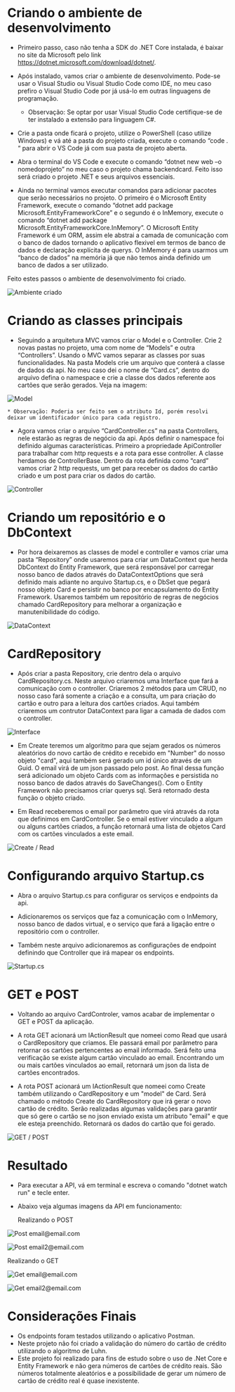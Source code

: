 # Criando o ambiente de desenvolvimento

 - Primeiro passo, caso não tenha a SDK do .NET Core instalada, é baixar no site da Microsoft pelo link https://dotnet.microsoft.com/download/dotnet/.

 - Após instalado, vamos criar o ambiente de desenvolvimento. Pode-se usar o Visual Studio ou Visual Studio Code como IDE, no meu caso prefiro o Visual Studio Code por já usá-lo em outras linguagens de programação. 
    * Observação: Se optar por usar Visual Studio Code certifique-se de ter instalado a extensão para linguagem C#.

 - Crie a pasta onde ficará o projeto, utilize o PowerShell (caso utilize Windows) e vá até a pasta do projeto criada, execute o comando “code . “ para abrir o VS Code já com sua pasta de projeto aberta.

 - Abra o terminal do VS Code e execute o comando “dotnet new web –o nomedoprojeto” no meu caso o projeto chama backendcard. Feito isso será criado o projeto .NET e seus arquivos essenciais.

 - Ainda no terminal vamos executar comandos para adicionar pacotes que serão necessários no projeto. O primeiro é o Microsoft Entity Framework, execute o comando “dotnet add package Microsoft.EntityFrameworkCore” e o segundo é o InMemory, execute o comando “dotnet add package Microsoft.EntityFrameworkCore.InMemory”. O Microsoft Entity Framework é um ORM, assim ele abstrai a camada de comunicação com o banco de dados tornando o aplicativo flexivel em termos de banco de dados e declaração explícita de querys. O InMemory é para usarmos um “banco de dados” na memória já que não temos ainda definido um banco de dados a ser utilizado.
 
Feito estes passos o ambiente de desenvolvimento foi criado.

 ![Ambiente criado](/img/ambientedev.png)


# Criando as classes principais

 - Seguindo a arquitetura MVC vamos criar o Model e o Controller. Crie 2 novas pastas no projeto, uma com nome de “Models” e outra “Controllers”. Usando o MVC vamos separar as classes por suas funcionalidades. Na pasta Models crie um arquivo que conterá a classe de dados da api. No meu caso dei o nome de “Card.cs”, dentro do arquivo defina o namespace e crie a classe dos dados referente aos cartões que serão gerados. Veja na imagem:

 ![Model](/img/model.png)  

    * Observação: Poderia ser feito sem o atributo Id, porém resolvi deixar um identificador único para cada registro.

 - Agora vamos criar o arquivo “CardController.cs” na pasta Controllers, nele estarão as regras de negócio da api.
Após definir o namespace foi definido algumas características. Primeiro a propriedade ApiController para trabalhar com http requests e a rota para esse controller. A classe herdamos de ControllerBase. Dentro da rota definida como “card” vamos criar 2 http requests, um get para receber os dados do cartão criado e um post para criar os dados do cartão.

 ![Controller](/img/cardcontroller.png)


# Criando um repositório e o DbContext
 - Por hora deixaremos as classes de model e controller e vamos criar uma pasta “Repository” onde usaremos para criar um DataContext que herda DbContext do Entity Framework, que será responsável por carregar nosso banco de dados através do DataContextOptions que será definido mais adiante no arquivo Startup.cs, e o DbSet que pegará nosso objeto Card e persistir no banco por encapsulamento do Entity Framework. Usaremos também um repositório de regras de negócios chamado CardRepository para melhorar a organização e manutenibilidade do código.
 
 ![DataContext](/img/DataContext.png)


# CardRepository

 - Após criar a pasta Repository, crie dentro dela o arquivo CardRepository.cs. Neste arquivo criaremos uma Interface que fará a comunicação com o controller. Criaremos 2 métodos para um CRUD, no nosso caso fará somente a criação e a consulta, um para criação do cartão e outro para a leitura dos cartões criados. Aqui também criaremos um contrutor DataContext para ligar a camada de dados com o controller. 

 ![Interface](/img/cardrepository1.png)

 - Em Create teremos um algoritmo para que sejam gerados os números aleatórios do novo cartão de crédito e recebido em "Number" do nosso objeto "card", aqui também será gerado um id único através de um Guid. O email virá de um json passado pelo post. Ao final dessa função será adicionado um objeto Cards com as informações e persistida no nosso banco de dados através do SaveChanges(). Com o Entity Framework não precisamos criar querys sql. Será retornado desta função o objeto criado.

 - Em Read receberemos o email por parâmetro que virá através da rota que definimos em CardController. Se o email estiver vinculado a algum ou alguns cartões criados, a função retornará uma lista de objetos Card com os cartões vinculados a este email.

 ![Create / Read](/img/cardrepository2.png)


# Configurando arquivo Startup.cs

 - Abra o arquivo Startup.cs para configurar os serviços e endpoints da api. 

 - Adicionaremos os serviços que faz a comunicação com o InMemory, nosso banco de dados virtual, e o serviço que fará a ligação entre o repositório com o controller.

 - Também neste arquivo adicionaremos as configurações de endpoint definindo que Controller que irá mapear os endpoints.

 ![Startup.cs](/img/startup.png)


# GET e POST

 - Voltando ao arquivo CardControler, vamos acabar de implementar o GET e POST da aplicação.

 - A rota GET acionará um IActionResult que nomeei como Read que usará o CardRepository que criamos. Ele passará email por parâmetro para retornar os cartões pertencentes ao email informado. Será feito uma verificação se existe algum cartão vinculado ao email. Encontrando um ou mais cartões vinculados ao email, retornará um json da lista de cartões encontrados.

 - A rota POST acionará um IActionResult que nomeei como Create também utilizando o CardRepository e um "model" de Card. Será chamado o método Create do CardRepository que irá gerar o novo cartão de crédito. Serão realizadas algumas validações para garantir que só gere o cartão se no json enviado exista um atributo "email" e que ele esteja preenchido. Retornará os dados do cartão que foi gerado.

 ![GET / POST](/img/getpost.png)



# Resultado

 - Para executar a API, vá em terminal e escreva o comando "dotnet watch run" e tecle enter.
 - Abaixo veja algumas imagens da API em funcionamento: 

   Realizando o POST

 ![Post email@email.com](/img/resultado_post1.png)



 ![Post email2@email.com](/img/resultado_post2.png)


   Realizando o GET

 ![Get email@email.com](/img/resultado_get1.png)



 ![Get email2@email.com](/img/resultado_get2.png)


# Considerações Finais

 - Os endpoints foram testados utilizando o aplicativo Postman.
 - Neste projeto não foi criado a validação do número do cartão de crédito utilizando o algoritmo de Luhn.
 - Este projeto foi realizado para fins de estudo sobre o uso de .Net Core e Entity Framework e não gera números de cartões de crédito reais. São números totalmente aleatórios e a possibilidade de gerar um número de cartão de crédito real é quase inexistente.

 







